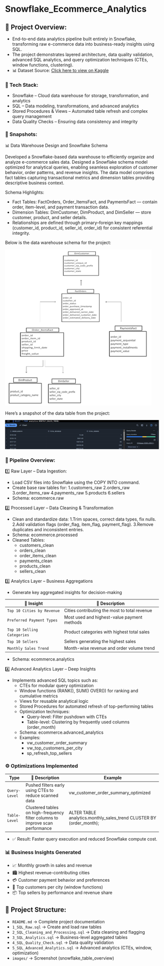 #  Snowflake_Ecommerce_Analytics

## 📌 Project Overview:
- End-to-end data analytics pipeline built entirely in Snowflake, transforming raw e-commerce data into business-ready insights using SQL.
- The project demonstrates layered architecture, data quality validation, advanced SQL analytics, and query optimization techniques (CTEs, window functions, clustering).
- 📊 Dataset Source: [Click here to view on Kaggle](https://www.kaggle.com/datasets/olistbr/brazilian-ecommerce?resource=download&select=olist_products_dataset.csv)

### 🧰 Tech Stack:

- Snowflake – Cloud data warehouse for storage, transformation, and analytics
- SQL – Data modeling, transformations, and advanced analytics
- Stored Procedures & Views – Automated table refresh and complex query management
- Data Quality Checks – Ensuring data consistency and integrity

### 📸 Snapshots:
📊 Data Warehouse Design and Snowflake Schema

Developed a Snowflake-based data warehouse to efficiently organize and analyze e-commerce sales data.
Designed a Snowflake schema model optimized for analytical queries, enabling seamless exploration of customer behavior, order patterns, and revenue insights.
The data model comprises fact tables capturing transactional metrics and dimension tables providing descriptive business context.

Schema Highlights:
- Fact Tables: FactOrders, Order_ItemsFact, and PaymentsFact — contain order, item-level, and payment transaction data.
- Dimension Tables: DimCustomer, DimProduct, and DimSeller — store customer, product, and seller details.
- Relationships are defined through primary–foreign key mappings (customer_id, product_id, seller_id, order_id) for consistent referential integrity.

Below is the data warehouse schema for the project:

![Data Model](images/data_model.jpg)

Here’s a snapshot of the data table from the project:

![Dataset Preview](images/tables_overview.jpg)

### 🔄 Pipeline Overview:
1️⃣ Raw Layer – Data Ingestion:
- Load CSV files into Snowflake using the COPY INTO command.
- Create base raw tables for:
  1.customers_raw
  2.orders_raw
  3.order_items_raw
  4.payments_raw
  5.products
  6.sellers
- Schema: ecommerce.raw

2️⃣ Processed Layer – Data Cleaning & Transformation
- Clean and standardize data:
  1.Trim spaces, correct data types, fix nulls.
  2.Add validation flags (order_flag, item_flag, payment_flag).
  3.Remove duplicates and inconsistent entries.
- Schema: ecommerce.processed
- Cleaned Tables:
   - customers_clean
   - orders_clean
   - order_items_clean
   - payments_clean
   - products_clean
   - sellers_clean

3️⃣ Analytics Layer – Business Aggregations
- Generate key aggregated insights for decision-making
  
|           🧩  Insight            |                     📄 Description                   |
|-----------------------------------|------------------------------------------------------|
|     `Top 10 Cities by Revenue`    |     Cities contributing the most to total revenue    |
|     `Preferred Payment Types`     |     Most used and highest-value payment methods      |
|     `Top 10 Selling Categories`   |     Product categories with highest total sales      |
|     `Top 10 Sellers`              |     Sellers generating the highest sales             |
|     `Monthly Sales Trend`         |     Month-wise revenue and order volume trend        |

- Schema: ecommerce.analytics

4️⃣ Advanced Analytics Layer – Deep Insights
- Implements advanced SQL topics such as:
  - CTEs for modular query optimization
  - Window functions (RANK(), SUM() OVER()) for ranking and cumulative metrics
  - Views for reusable analytical logic
  - Stored Procedures for automated refresh of top-performing tables
  - Optimization techniques:
       - Query-level: Filter pushdown with CTEs
       - Table-level: Clustering by frequently used columns (order_month)
  - Schema: ecommerce.advanced_analytics
  - Examples:
      - vw_customer_order_summary
      - vw_top_customers_per_city
      - sp_refresh_top_sellers

### ⚙️ Optimizations Implemented

|       Type      |                    📄 Description                                              |                            Example                                 |
|-----------------|--------------------------------------------------------------------------------|---------------------------------------------------------------------|
|  `Query-Level`  |  Pushed filters early using CTEs to reduce scanned data                        | vw_customer_order_summary_optimized                                 |
|  `Table-Level`  |  Clustered tables on high-frequency filter columns to improve scan performance | ALTER TABLE analytics.monthly_sales_trend CLUSTER BY (order_month); |

- ✅ Result: Faster query execution and reduced Snowflake compute cost.

### 📊 Business Insights Generated
- 📈 Monthly growth in sales and revenue
- 🏙️ Highest revenue-contributing cities
- 💳 Customer payment behavior and preferences
- 👥 Top customers per city (window functions)
- 📦 Top sellers by performance and revenue share

## 📂 Project Structure: 
- `README.md` → Complete project documentation
- `1_SQL_Raw.sql` → Create and load raw tables
- `2_SQL_Cleaning_and_Processing.sql` → Data cleaning and flagging
- `3_SQL_Analytics.sql` → Business-level aggregated tables
- `4_SQL_Quality_Check.sql` → Data quality validation
- `5_SQL_Advanced_Analytics.sql` → Advanced analytics (CTEs, window, optimization)
- `images/` → Screenshot (snowflake_table_overview)
  
